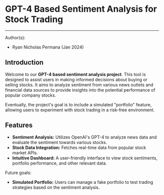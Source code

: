# GPT-4 Based Sentiment Analysis for Stock Trading
---
Author(s): 
- Ryan Nicholas Permana (Jan 2024)


## Introduction
Welcome to our **GPT-4 based sentiment analysis project**. This tool is designed to assist users in making informed decisions about buying or selling stocks. It aims to analyze sentiment from various news outlets and financial data sources to provide insights into the potential performance of popular company stocks. 

Eventually, the project's goal is to include a simulated "portfolio" feature, allowing users to experiment with stock trading in a risk-free environment.

## Features
- **Sentiment Analysis:** Utilizes OpenAI's GPT-4 to analyze news data and evaluate the sentiment towards various stocks.
- **Stock Data Integration:** Fetches real-time data from popular stock market APIs.
- **Intuitive Dashboard:** A user-friendly interface to view stock sentiments, portfolio performance, and other relevant data.

Future goals:
- **Simulated Portfolio:** Users can manage a fake portfolio to test trading strategies based on the sentiment analysis.

<!-- ## Getting Started
### Prerequisites
- Python 3.8 or higher
- API keys for OpenAI's GPT-4 API
- API keys for news outlet APIs
- API keys for stock market data providers

### Installation
1. Clone the repository: `git clone https://github.com/h4ppyturt1e/stonks`

2. Navigate to the project directory: `cd stonks`

3. Install the required packages: `pip install -r requirements.txt`

### Configuration
- Place your API keys in a `.env` file in the root directory.
- Configure your preferred news sources and stock market APIs in the `config.json` file.

### Running the Application
To start the application, run: `python main.py`

This will launch the sentiment analysis engine and the user interface for portfolio management.

## Usage
- **View Sentiment Analysis:** The dashboard displays the latest sentiment analysis results for various stocks.
- **Manage Portfolio:** Use the simulated portfolio feature to buy and sell stocks based on sentiment data.
- **Monitor Performance:** Keep track of your portfolio's performance over time.

## Contributing
Contributions to improve the functionality and efficiency of this tool are welcome. Please follow the standard fork and pull request workflow.

## License
This project is licensed under the MIT License - see the [LICENSE.md](LICENSE.md) file for details.

## Disclaimer
This tool is for educational and entertainment purposes only. It should not be used as the sole basis for real-world trading decisions.

## Acknowledgements
- OpenAI for the GPT-4 API
- News outlets and stock market data providers for their APIs -->

